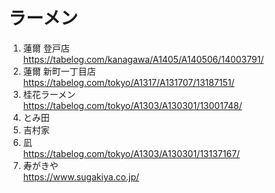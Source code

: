 
# ラーメン


1. 蓮爾 登戸店  
https://tabelog.com/kanagawa/A1405/A140506/14003791/  
2. 蓮爾 新町一丁目店  
  https://tabelog.com/tokyo/A1317/A131707/13187151/  
3. 桂花ラーメン  
  https://tabelog.com/tokyo/A1303/A130301/13001748/  
4. とみ田  
5. 吉村家  
6. 凪  
  https://tabelog.com/tokyo/A1303/A130301/13137167/  
8. 寿がきや  
  https://www.sugakiya.co.jp/  

